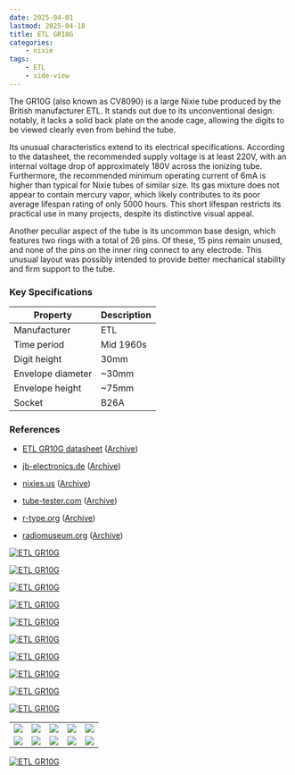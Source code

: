 ```yaml
---
date: 2025-04-01
lastmod: 2025-04-18
title: ETL GR10G
categories:
    - nixie
tags:
    - ETL
    - side-view
---
```


The GR10G (also known as CV8090) is a large Nixie tube produced by the British manufacturer ETL. It stands out due to its unconventional design: notably, it lacks a solid back plate on the anode cage, allowing the digits to be viewed clearly even from behind the tube.

Its unusual characteristics extend to its electrical specifications. According to the datasheet, the recommended supply voltage is at least 220V, with an internal voltage drop of approximately 180V across the ionizing tube. Furthermore, the recommended minimum operating current of 6mA is higher than typical for Nixie tubes of similar size. Its gas mixture does not appear to contain mercury vapor, which likely contributes to its poor average lifespan rating of only 5000 hours. This short lifespan restricts its practical use in many projects, despite its distinctive visual appeal.

Another peculiar aspect of the tube is its uncommon base design, which features two rings with a total of 26 pins. Of these, 15 pins remain unused, and none of the pins on the inner ring connect to any electrode. This unusual layout was possibly intended to provide better mechanical stability and firm support to the tube.

### Key Specifications

| Property          | Description |
|-------------------|-------------|
| Manufacturer      | ETL         |
| Time period       | Mid 1960s   |
| Digit height      | 30mm        |
| Envelope diameter | ~30mm       |
| Envelope height   | ~75mm       |
| Socket            | B26A        |

### References

- [ETL GR10G datasheet](https://www.tube-tester.com/sites/nixie/dat_arch/GR10G.pdf) ([Archive](https://web.archive.org/web/20241014115342/https://www.tube-tester.com/sites/nixie/dat_arch/GR10G.pdf))

- [jb-electronics.de](http://www.jb-electronics.de/html/elektronik/nixies/n_gr10g.htm) ([Archive](https://web.archive.org/web/20240421194600/http://www.jb-electronics.de/html/elektronik/nixies/n_gr10g.htm))

- [nixies.us](https://www.nixies.us/bwg_gallery/gr10g/) ([Archive](https://web.archive.org/web/20250120124412/https://www.nixies.us/bwg_gallery/gr10g/))

- [tube-tester.com](https://www.tube-tester.com/sites/nixie/data/gr10g/gr10g.htm) ([Archive](https://web.archive.org/web/20241008121443/https://www.tube-tester.com/sites/nixie/data/gr10g/gr10g.htm))

- [r-type.org](http://r-type.org/exhib/aad0216.htm) ([Archive](https://web.archive.org/web/20240423233419/http://r-type.org/exhib/aad0216.htm))

- [radiomuseum.org](https://www.radiomuseum.org/tubes/tube_gr10g.html) ([Archive](https://web.archive.org/web/20241125044705/https://www.radiomuseum.org/tubes/tube_gr10g.html))

[![ETL GR10G](assets/1.jpg)](assets/1.jpg)

[![ETL GR10G](assets/2.jpg)](assets/2.jpg)

[![ETL GR10G](assets/3.jpg)](assets/3.jpg)

[![ETL GR10G](assets/4.jpg)](assets/4.jpg)

[![ETL GR10G](assets/5.jpg)](assets/5.jpg)

[![ETL GR10G](assets/6.jpg)](assets/6.jpg)

[![ETL GR10G](assets/7.jpg)](assets/7.jpg)

[![ETL GR10G](assets/9.jpg)](assets/9.jpg)

[![ETL GR10G](assets/10.jpg)](assets/10.jpg)

[![ETL GR10G](assets/11.jpg)](assets/11.jpg)

<table>
    <tr>
        <td>
            <a href="assets/12.jpg">
                <img src="assets/12.jpg">
            </a>
        </td>
        <td>
            <a href="assets/13.jpg">
                <img src="assets/13.jpg">
            </a>
        </td>
        <td>
            <a href="assets/14.jpg">
                <img src="assets/14.jpg">
            </a>
        </td>
         <td>
            <a href="assets/15.jpg">
                <img src="assets/15.jpg">
            </a>
        </td>
        <td>
            <a href="assets/16.jpg">
                <img src="assets/16.jpg">
            </a>
        </td>
    </tr>
    <tr>
        <td>
            <a href="assets/17.jpg">
                <img src="assets/17.jpg">
            </a>
        </td>
        <td>
            <a href="assets/18.jpg">
                <img src="assets/18.jpg">
            </a>
        </td>
        <td>
            <a href="assets/19.jpg">
                <img src="assets/19.jpg">
            </a>
        </td>
         <td>
            <a href="assets/20.jpg">
                <img src="assets/20.jpg">
            </a>
        </td>
        <td>
            <a href="assets/21.jpg">
                <img src="assets/21.jpg">
            </a>
        </td>
    </tr>
</table>

[![ETL GR10G](assets/22.jpg)](assets/22.jpg)